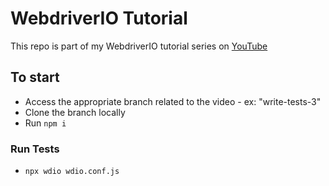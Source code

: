 # WebdriverIO Tutorial
This repo is part of my WebdriverIO tutorial series on [YouTube](https://www.youtube.com/playlist?list=PL6AdzyjjD5HBbt9amjf3wIVMaobb28ZYN)

## To start
- Access the appropriate branch related to the video - ex: "write-tests-3" 
- Clone the branch locally
- Run `npm i`

### Run Tests
- `npx wdio wdio.conf.js`
